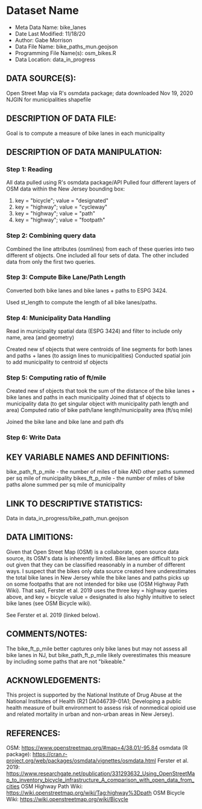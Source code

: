 
# Dataset Name # 

- Meta Data Name: bike_lanes
- Date Last Modified: 11/18/20
- Author: Gabe Morrison
- Data File Name: bike_paths_mun.geojson
- Programming File Name(s): osm_bikes.R
- Data Location: data_in_progress

## DATA SOURCE(S):
Open Street Map via R's osmdata package; data downloaded Nov 19, 2020
NJGIN for municipalities shapefile

## DESCRIPTION OF DATA FILE: 
Goal is to compute a measure of bike lanes in each municipality


## DESCRIPTION OF DATA MANIPULATION:

### Step 1: Reading 
All data pulled using R's osmdata package/API
Pulled four different layers of OSM data within the New Jersey bounding box:
1. key = "bicycle"; value = "designated"
2. key = "highway"; value = "cycleway"
3. key = "highway"; value = "path"
4. key = "highway"; value = "footpath"

### Step 2: Combining query data
Combined the line attributes (osmlines) from each of these queries into two different sf objects. One included all four sets of data. The other included data from only the first two queries.

### Step 3: Compute Bike Lane/Path Length
Converted both bike lanes and bike lanes + paths to ESPG 3424.

Used st_length to compute the length of all bike lanes/paths.

### Step 4: Municipality Data Handling
Read in municipality spatial data (ESPG 3424) and filter to include only name, area (and geometry)

Created new sf objects that were centroids of line segments for both lanes and paths + lanes (to assign lines to municipalities)
Conducted spatial join to add municipality to centroid sf objects

### Step 5: Computing ratio of ft/mile
Created new sf objects that took the sum of the distance of the bike lanes + bike lanes and paths in each municipality
Joined that sf objects to municipality data (to get singular object with municipality path length and area)
Computed ratio of bike path/lane length/municipality area (ft/sq mile)

Joined the bike lane and bike lane and path dfs 

### Step 6: Write Data



## KEY VARIABLE NAMES AND DEFINITIONS:
bike_path_ft_p_mile - the number of miles of bike AND other paths summed per sq mile of municipality
bikes_ft_p_mile - the number of miles of bike paths alone summed per sq mile of municipality


## LINK TO DESCRIPTIVE STATISTICS:
Data in data_in_progress/bike_path_mun.geojson


## DATA LIMITIONS: 
Given that Open Street Map (OSM) is a collaborate, open source data source, its OSM's data is inherently limited. Bike lanes are difficult to pick out given that they can be classified reasonably in a number of different ways. I suspect that the bikes only data source created here underestimates the total bike lanes in New Jersey while the bike lanes and paths picks up on some footpaths that are not intended for bike use (OSM Highway Path Wiki). That said, Ferster et al. 2019 uses the three key = highway queries above, and key = bicycle value = designated is also highly intuitive to select bike lanes (see OSM Bicycle wiki). 

See Ferster et al. 2019 (linked below). 

## COMMENTS/NOTES:  
The bike_ft_p_mile better captures only bike lanes but may not assess all bike lanes in NJ, but bike_path_ft_p_mile likely overestimates this measure by including some paths that are not "bikeable." 



## ACKNOWLEDGEMENTS:  
This project is supported by the National Institute of Drug Abuse at the National Institutes of Health (R21 DA046739-01A1; Developing a public health measure of built environment to assess risk of nonmedical opioid use and related mortality in urban and non-urban areas in New Jersey). 

## REFERENCES:
OSM: https://www.openstreetmap.org/#map=4/38.01/-95.84
osmdata (R package): https://cran.r-project.org/web/packages/osmdata/vignettes/osmdata.html
Ferster et al. 2019: https://www.researchgate.net/publication/331293632_Using_OpenStreetMap_to_inventory_bicycle_infrastructure_A_comparison_with_open_data_from_cities
OSM Highway Path Wiki: https://wiki.openstreetmap.org/wiki/Tag:highway%3Dpath
OSM Bicycle Wiki: https://wiki.openstreetmap.org/wiki/Bicycle
